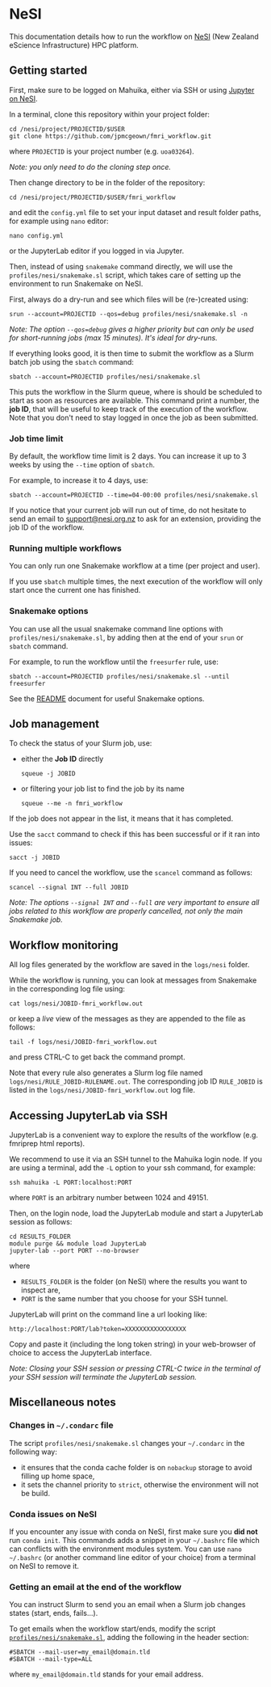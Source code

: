 #  NeSI

This documentation details how to run the workflow on [NeSI](https://www.nesi.org.nz/) (New Zealand eScience Infrastructure) HPC platform.


## Getting started

First, make sure to be logged on Mahuika, either via SSH or using [Jupyter on NeSI](https//jupyter.nesi.org.nz).

In a terminal, clone this repository within your project folder:

```
cd /nesi/project/PROJECTID/$USER
git clone https://github.com/jpmcgeown/fmri_workflow.git
```

where `PROJECTID` is your project number (e.g. `uoa03264`).

*Note: you only need to do the cloning step once.*

Then change directory to be in the folder of the repository:

```
cd /nesi/project/PROJECTID/$USER/fmri_workflow
```

and edit the `config.yml` file to set your input dataset and result folder paths, for example using `nano` editor:

```
nano config.yml
```

or the JupyterLab editor if you logged in via Jupyter.

Then, instead of using `snakemake` command directly, we will use the `profiles/nesi/snakemake.sl` script, which takes care of setting up the environment to run Snakemake on NeSI.

First, always do a dry-run and see which files will be (re-)created using:

```
srun --account=PROJECTID --qos=debug profiles/nesi/snakemake.sl -n
```

*Note: The option `--qos=debug` gives a higher priority but can only be used for short-running jobs (max 15 minutes). It's ideal for dry-runs.*

If everything looks good, it is then time to submit the workflow as a Slurm batch job using the `sbatch` command:

```
sbatch --account=PROJECTID profiles/nesi/snakemake.sl
```

This puts the workflow in the Slurm queue, where is should be scheduled to start as soon as resources are available.
This command print a number, the **job ID**, that will be useful to keep track of the execution of the workflow.
Note that you don't need to stay logged in once the job as been submitted.


### Job time limit

By default, the workflow time limit is 2 days.
You can increase it up to 3 weeks by using the `--time` option of `sbatch`.

For example, to increase it to 4 days, use:

```
sbatch --account=PROJECTID --time=04-00:00 profiles/nesi/snakemake.sl
```

If you notice that your current job will run out of time, do not hesitate to send an email to support@nesi.org.nz to ask for an extension, providing the job ID of the workflow.


### Running multiple workflows

You can only run one Snakemake workflow at a time (per project and user).

If you use `sbatch` multiple times, the next execution of the workflow will only start once the current one has finished.


### Snakemake options

You can use all the usual snakemake command line options with `profiles/nesi/snakemake.sl`, by adding then at the end of your `srun` or `sbatch` command.

For example, to run the workflow until the `freesurfer` rule, use:

```
sbatch --account=PROJECTID profiles/nesi/snakemake.sl --until freesurfer
```

See the [README](README.md#Useful-Snakemake-options) document for useful Snakemake options.


## Job management

To check the status of your Slurm job, use:

- either the **Job ID** directly

  ```
  squeue -j JOBID
  ```

- or filtering your job list to find the job by its name

  ```
  squeue --me -n fmri_workflow
  ```

If the job does not appear in the list, it means that it has completed.

Use the `sacct` command to check if this has been successful or if it ran into issues:

```
sacct -j JOBID
```

If you need to cancel the workflow, use the `scancel` command as follows:

```
scancel --signal INT --full JOBID
```

*Note: The options `--signal INT` and `--full` are very important to ensure all jobs related to this workflow are properly cancelled, not only the main Snakemake job.*


## Workflow monitoring

All log files generated by the workflow are saved in the `logs/nesi` folder.

While the workflow is running, you can look at messages from Snakemake in the corresponding log file using:

```
cat logs/nesi/JOBID-fmri_workflow.out
```

or  keep a *live* view of the messages as they are appended to the file as follows:

```
tail -f logs/nesi/JOBID-fmri_workflow.out
```

and press CTRL-C to get back the command prompt.

Note that every rule also generates a Slurm log file named `logs/nesi/RULE_JOBID-RULENAME.out`.
The corresponding job ID `RULE_JOBID` is listed in the `logs/nesi/JOBID-fmri_workflow.out` log file.


## Accessing JupyterLab via SSH

JupyterLab is a convenient way to explore the results of the workflow (e.g. fmriprep html reports).

We recommend to use it via an SSH tunnel to the Mahuika login node.
If you are using a terminal, add the `-L` option to your ssh command, for example:

```
ssh mahuika -L PORT:localhost:PORT
```

where `PORT` is an arbitrary number between 1024 and 49151.

Then, on the login node, load the JupyterLab module and start a JupyterLab session as follows:

```
cd RESULTS_FOLDER
module purge && module load JupyterLab
jupyter-lab --port PORT --no-browser
```

where

- `RESULTS_FOLDER` is the folder (on NeSI) where the results you want to inspect are,
- `PORT` is the same number that you choose for your SSH tunnel.

JupyterLab will print on the command line a url looking like:

```
http://localhost:PORT/lab?token=XXXXXXXXXXXXXXXXX
```

Copy and paste it (including the long token string) in your web-browser of choice to access the JupyterLab interface.

*Note: Closing your SSH session or pressing CTRL-C twice in the terminal of your SSH session will terminate the JupyterLab session.*


## Miscellaneous notes


### Changes in `~/.condarc` file

The script `profiles/nesi/snakemake.sl` changes your `~/.condarc` in the following way:

- it ensures that the conda cache folder is on `nobackup` storage to avoid filling up home space,
- it sets the channel priority to `strict`, otherwise the environment will not be build.


### Conda issues on NeSI

If you encounter any issue with conda on NeSI, first make sure you **did not** run `conda init`.
This commands adds a snippet in your `~/.bashrc` file which can conflicts with the environment modules system.
You can use `nano ~/.bashrc` (or another command line editor of your choice) from a terminal on NeSI to remove it.


### Getting an email at the end of the workflow

You can instruct Slurm to send you an email when a Slurm job changes states (start, ends, fails...).

To get emails when the workflow start/ends, modify the script [`profiles/nesi/snakemake.sl`](profiles/nesi/snakemake.sl), adding the following in the header section:

```
#SBATCH --mail-user=my_email@domain.tld
#SBATCH --mail-type=ALL
```

where `my_email@domain.tld` stands for your email address.
